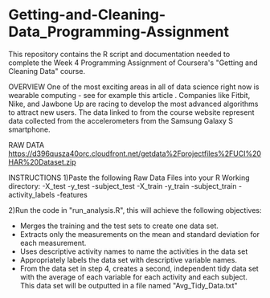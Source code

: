 # Getting-and-Cleaning-Data_Programming-Assignment
This repository contains the R script and documentation needed to complete the Week 4 Programming Assignment of Coursera's "Getting and Cleaning Data" course.

OVERVIEW
One of the most exciting areas in all of data science right now is wearable computing - see for example this article . Companies like Fitbit, Nike, and Jawbone Up are racing to develop the most advanced algorithms to attract new users. The data linked to from the course website represent data collected from the accelerometers from the Samsung Galaxy S smartphone.

RAW DATA
https://d396qusza40orc.cloudfront.net/getdata%2Fprojectfiles%2FUCI%20HAR%20Dataset.zip

INSTRUCTIONS
1)Paste the following Raw Data Files into your R Working directory:
-X_test
-y_test
-subject_test
-X_train
-y_train
-subject_train
-activity_labels
-features

2)Run the code in "run_analysis.R", this will achieve the following objectives:
- Merges the training and the test sets to create one data set.
- Extracts only the measurements on the mean and standard deviation for each measurement.
- Uses descriptive activity names to name the activities in the data set
- Appropriately labels the data set with descriptive variable names.
- From the data set in step 4, creates a second, independent tidy data set with the average of each variable for each activity and each subject. This data set will be outputted in a file named "Avg_Tidy_Data.txt"
